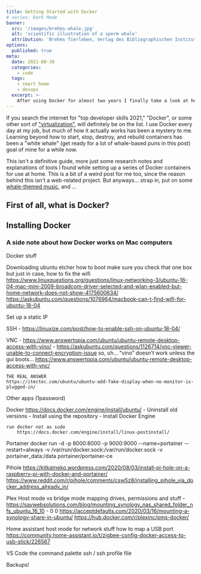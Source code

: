 ```yaml
---
title: Getting Started with Docker
# series: Dark Mode
banner:
  src: '/images/brehms-whale.jpg'
  alt: 'scientific illustration of a sperm whale'
  attribution: 'Brehms Tierleben, Verlag des Bibliographischen Instituts'
options:
  published: true
meta:
  date: 2021-08-30
  categories:
    - code
  tags:
    - smart home
    - devops
  excerpt: >-
    After using Docker for almost two years I finally take a look at how it actually works
---
```


If you search the internet for "top developer skills 2021," "Docker", or some other sort of ["virtualization"](https://en.wikipedia.org/wiki/OS-level_virtualization), will definitely be on the list. I use Docker every day at my job, but much of how it actually works has been a mystery to me. Learning beyond how to start, stop, destroy, and rebuild containers has been a "white whale" (get ready for a lot of whale-based puns in this post) goal of mine for a while now.

This isn't a definitive guide, more just some research notes and explanations of tools I found while setting up a series of Docker containers for use at home. This is a bit of a weird post for me too, since the reason behind this isn't a web-related project. But anyways... strap in, put on some [whale-themed music](https://www.youtube.com/watch?v=TsdIO8RHMTc), and ...


## First of all, what is Docker?

## Installing Docker

### A side note about how Docker works on Mac computers

Docker stuff

Downloading ubuntu
	etcher
	how to boot
		make sure you check that one box
			but just in case, how to fix the wifi
			https://www.linuxquestions.org/questions/linux-networking-3/ubuntu-16-04-mac-mini-2009-broadcom-driver-selected-and-wlan-enabled-but-home-network-does-not-show-4175600634/
			https://askubuntu.com/questions/1076964/macbook-can-t-find-wifi-for-ubuntu-18-04

Set up a static IP

SSH - https://linuxize.com/post/how-to-enable-ssh-on-ubuntu-18-04/

VNC - https://www.answertopia.com/ubuntu/ubuntu-remote-desktop-access-with-vino/
	- https://askubuntu.com/questions/1126714/vnc-viewer-unable-to-connect-encryption-issue
	so, uh… “vino” doesn’t work unless the gui boots…
	https://www.answertopia.com/ubuntu/ubuntu-remote-desktop-access-with-vnc/

	THE REAL ANSWER
	https://itectec.com/ubuntu/ubuntu-add-fake-display-when-no-monitor-is-plugged-in/

Other apps (1password)

Docker
	https://docs.docker.com/engine/install/ubuntu/
		- Uninstall old versions
		- Install using the repository
		- Install Docker Engine

	run docker not as sudo 
		https://docs.docker.com/engine/install/linux-postinstall/

Portainer
	docker run -d -p 8000:8000 -p 9000:9000 --name=portainer --restart=always -v /var/run/docker.sock:/var/run/docker.sock -v portainer_data:/data portainer/portainer-ce

Pihole
	https://kitkatneko.wordpress.com/2020/08/03/install-pi-hole-on-a-raspberry-pi-with-docker-and-portainer/
	https://www.reddit.com/r/pihole/comments/csw5z8/installing_pihole_via_docker_address_already_in/

Plex
Host mode vs bridge mode
	mapping drives, permissions and stuff
	- https://saywebsolutions.com/blog/mounting_synology_nas_shared_folder_nfs_ubuntu_16_10
	- 0 0 https://acceptdefaults.com/2020/03/16/mounting-a-synology-share-in-ubuntu/
	https://hub.docker.com/r/plexinc/pms-docker/

Home assistant
	host mode for network stuff
	how to map a USB port
	https://community.home-assistant.io/t/zigbee-config-docker-access-to-usb-stick/226567

VS Code
 	the command palette
	ssh / ssh profile file

Backups!